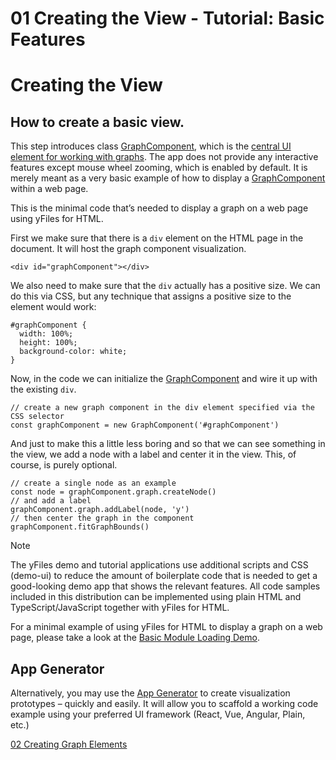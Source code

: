<!--
 //////////////////////////////////////////////////////////////////////////////
 // @license
 // This file is part of yFiles for HTML 2.6.
 // Use is subject to license terms.
 //
 // Copyright (c) 2000-2023 by yWorks GmbH, Vor dem Kreuzberg 28,
 // 72070 Tuebingen, Germany. All rights reserved.
 //
 //////////////////////////////////////////////////////////////////////////////
-->
# 01 Creating the View - Tutorial: Basic Features

# Creating the View

## How to create a basic view.

This step introduces class [GraphComponent](https://docs.yworks.com/yfileshtml/#/api/GraphComponent), which is the [central UI element for working with graphs](https://docs.yworks.com/yfileshtml/#/dguide/getting_started-application#getting_started-application). The app does not provide any interactive features except mouse wheel zooming, which is enabled by default. It is merely meant as a very basic example of how to display a [GraphComponent](https://docs.yworks.com/yfileshtml/#/api/GraphComponent) within a web page.

This is the minimal code that’s needed to display a graph on a web page using yFiles for HTML.

First we make sure that there is a `div` element on the HTML page in the document. It will host the graph component visualization.

```
<div id="graphComponent"></div>
```

We also need to make sure that the `div` actually has a positive size. We can do this via CSS, but any technique that assigns a positive size to the element would work:

```
#graphComponent {
  width: 100%;
  height: 100%;
  background-color: white;
}
```

Now, in the code we can initialize the [GraphComponent](https://docs.yworks.com/yfileshtml/#/api/GraphComponent) and wire it up with the existing `div`.

```
// create a new graph component in the div element specified via the CSS selector
const graphComponent = new GraphComponent('#graphComponent')
```

And just to make this a little less boring and so that we can see something in the view, we add a node with a label and center it in the view. This, of course, is purely optional.

```
// create a single node as an example
const node = graphComponent.graph.createNode()
// and add a label
graphComponent.graph.addLabel(node, 'y')
// then center the graph in the component
graphComponent.fitGraphBounds()
```

Note

The yFiles demo and tutorial applications use additional scripts and CSS (demo-ui) to reduce the amount of boilerplate code that is needed to get a good-looking demo app that shows the relevant features. All code samples included in this distribution can be implemented using plain HTML and TypeScript/JavaScript together with yFiles for HTML.

For a minimal example of using yFiles for HTML to display a graph on a web page, please take a look at the [Basic Module Loading Demo](../../loading/basic-module-loading/).

## App Generator

Alternatively, you may use the [App Generator](https://www.yworks.com/products/app-generator) to create visualization prototypes – quickly and easily. It will allow you to scaffold a working code example using your preferred UI framework (React, Vue, Angular, Plain, etc.)

[02 Creating Graph Elements](../../tutorial-yfiles-basic-features/02-graph-element-creation/)
